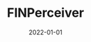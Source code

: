 ---
title: "FINPerceiver"
externalUrl: "https://github.com/WarwickAI/fin-perceiver"
date: 2022-01-01
summary: "📈 Fine-tuned Perceiver IO model for financial sentiment analysis"
showReadingTime: false
---